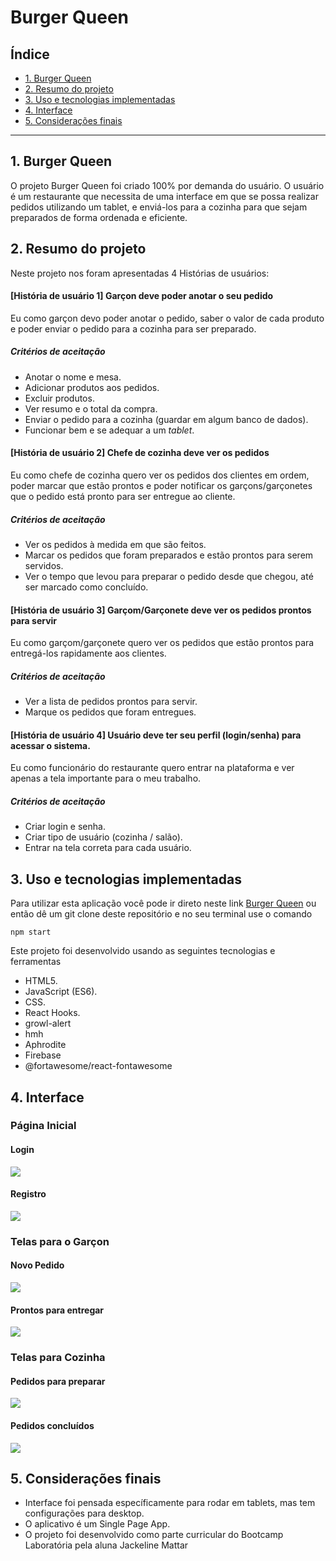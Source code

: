 # Burger Queen

## Índice

* [1. Burger Queen](#1-burger-queen)
* [2. Resumo do projeto](#2-resumo-do-projeto)
* [3. Uso e tecnologias implementadas](#3-uso-e-tecnologias-implementadas)
* [4. Interface](#4-interface)
* [5. Considerações finais](#6-hacker-edition)

***

## 1. Burger Queen

O projeto Burger Queen foi criado 100% por demanda do usuário. O usuário é um restaurante que necessita de uma interface em que se possa realizar pedidos utilizando um tablet, e enviá-los para a cozinha para que sejam preparados de forma ordenada e eficiente.

## 2. Resumo do projeto

Neste projeto nos foram apresentadas 4 Histórias de usuários:

#### [História de usuário 1] Garçon deve poder anotar o seu pedido

Eu como garçon devo poder anotar o pedido, saber o valor de cada 
produto e poder enviar o pedido para a cozinha para ser preparado.

##### Critérios de aceitação

* Anotar o nome e mesa.
* Adicionar produtos aos pedidos.
* Excluir produtos.
* Ver resumo e o total da compra.
* Enviar o pedido para a cozinha (guardar em algum banco de dados).
* Funcionar bem e se adequar a um _tablet_.


#### [História de usuário 2] Chefe de cozinha deve ver os pedidos

Eu como chefe de cozinha quero ver os pedidos dos clientes em ordem, poder marcar que estão prontos e poder notificar os garçons/garçonetes que o pedido está pronto para ser entregue ao cliente.

##### Critérios de aceitação

* Ver os pedidos à medida em que são feitos.
* Marcar os pedidos que foram preparados e estão prontos para serem servidos.
* Ver o tempo que levou para preparar o pedido desde que chegou, até ser marcado como concluído.

#### [História de usuário 3] Garçom/Garçonete deve ver os pedidos prontos para servir

Eu como garçom/garçonete quero ver os pedidos que estão prontos para entregá-los rapidamente aos clientes.

##### Critérios de aceitação

* Ver a lista de pedidos prontos para servir.
* Marque os pedidos que foram entregues.

#### [História de usuário 4] Usuário deve ter seu perfil (login/senha) para acessar o sistema.

Eu como funcionário do restaurante quero entrar na plataforma e ver apenas a tela importante para o meu trabalho.

##### Critérios de aceitação

* Criar login e senha.
* Criar tipo de usuário (cozinha / salão).
* Entrar na tela correta para cada usuário.


## 3. Uso e tecnologias implementadas

Para utilizar esta aplicação você pode ir direto neste link [Burger Queen](https://burger-queen-jm.firebaseapp.com/) ou então dê um git clone deste repositório e no seu terminal use o comando

```
npm start
```

Este projeto foi desenvolvido usando as seguintes tecnologias e ferramentas 

* HTML5.
* JavaScript (ES6).
* CSS.
* React Hooks.
* growl-alert
* hmh
* Aphrodite
* Firebase
* @fortawesome/react-fontawesome 
 
## 4. Interface

### Página Inicial

#### Login
![](burger-queen/public/login.png)

#### Registro
![](burger-queen/public/registro.png)


### Telas para o Garçon

#### Novo Pedido
 ![](burger-queen/public/novopedido.png)

 #### Prontos para entregar
 ![](burger-queen/public/delivered.png)

 ### Telas para Cozinha

#### Pedidos para preparar
 ![](burger-queen/public/toprepare.png)

 #### Pedidos concluídos
 ![](burger-queen/public/done.png)


## 5. Considerações finais

* Interface foi pensada específicamente para rodar em tablets, mas tem configurações para desktop.
* O aplicativo é um Single Page App.
* O projeto foi desenvolvido como parte curricular do Bootcamp Laboratória pela aluna Jackeline Mattar
